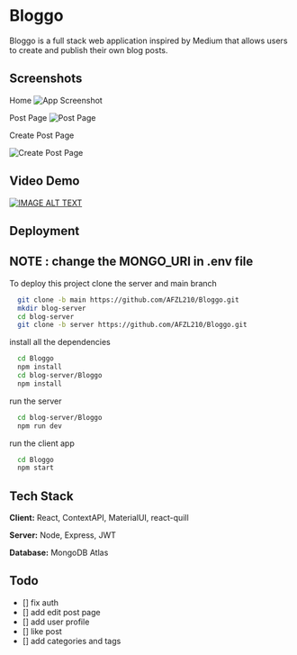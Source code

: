 
# Bloggo

Bloggo is a full stack web application inspired by Medium that allows users to create and publish their own blog posts.


## Screenshots
Home
![App Screenshot](https://res.cloudinary.com/primeflix/image/upload/v1676613475/Home_tifrfh.png)

Post Page
![Post Page](https://res.cloudinary.com/primeflix/image/upload/v1676613474/Post1_syygu7.png)



Create Post Page

![Create Post Page](https://res.cloudinary.com/primeflix/image/upload/v1676613474/Create_qklr79.png)
## Video Demo

[![IMAGE ALT TEXT](http://img.youtube.com/vi/QrFr2vDReVE/0.jpg)](http://www.youtube.com/watch?v=QrFr2vDReVE "Video Title")



## Deployment

## NOTE : change the MONGO_URI in .env file

To deploy this project clone the server and main branch

```bash
  git clone -b main https://github.com/AFZL210/Bloggo.git
  mkdir blog-server
  cd blog-server
  git clone -b server https://github.com/AFZL210/Bloggo.git
```

install all the dependencies
```bash
  cd Bloggo
  npm install
  cd blog-server/Bloggo
  npm install
```

run the server
```bash
  cd blog-server/Bloggo
  npm run dev
```

run the client app
```bash
  cd Bloggo
  npm start
```


## Tech Stack

**Client:** React, ContextAPI, MaterialUI, react-quill

**Server:** Node, Express, JWT

**Database:** MongoDB Atlas


## Todo
- [] fix auth
- [] add edit post page
- [] add user profile
- [] like post
- [] add categories and tags
